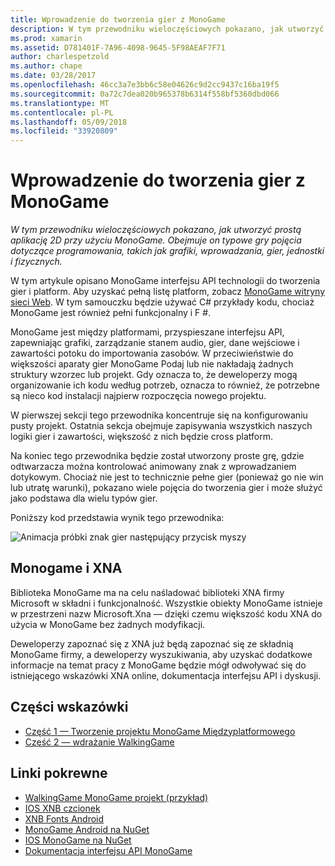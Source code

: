 ```yaml
---
title: Wprowadzenie do tworzenia gier z MonoGame
description: W tym przewodniku wieloczęściowych pokazano, jak utworzyć prostą aplikację 2D przy użyciu MonoGame.  Obejmuje on typowe gry pojęcia dotyczące programowania, takich jak grafiki, wprowadzania, gier, jednostki i fizycznych.
ms.prod: xamarin
ms.assetid: D781401F-7A96-4098-9645-5F98AEAF7F71
author: charlespetzold
ms.author: chape
ms.date: 03/28/2017
ms.openlocfilehash: 46cc3a7e3bb6c58e04626c9d2cc9437c16ba19f5
ms.sourcegitcommit: 0a72c7dea020b965378b6314f558bf5360dbd066
ms.translationtype: MT
ms.contentlocale: pl-PL
ms.lasthandoff: 05/09/2018
ms.locfileid: "33920809"
---
```

# <a name="introduction-to-game-development-with-monogame"></a>Wprowadzenie do tworzenia gier z MonoGame

_W tym przewodniku wieloczęściowych pokazano, jak utworzyć prostą aplikację 2D przy użyciu MonoGame.  Obejmuje on typowe gry pojęcia dotyczące programowania, takich jak grafiki, wprowadzania, gier, jednostki i fizycznych._

W tym artykule opisano MonoGame interfejsu API technologii do tworzenia gier i platform. Aby uzyskać pełną listę platform, zobacz [MonoGame witryny sieci Web](http://www.monogame.net/). W tym samouczku będzie używać C# przykłady kodu, chociaż MonoGame jest również pełni funkcjonalny i F #.

MonoGame jest między platformami, przyspieszane interfejsu API, zapewniając grafiki, zarządzanie stanem audio, gier, dane wejściowe i zawartości potoku do importowania zasobów. W przeciwieństwie do większości aparaty gier MonoGame Podaj lub nie nakładają żadnych struktury wzorzec lub projekt.  Gdy oznacza to, że deweloperzy mogą organizowanie ich kodu według potrzeb, oznacza to również, że potrzebne są nieco kod instalacji najpierw rozpoczęcia nowego projektu.

W pierwszej sekcji tego przewodnika koncentruje się na konfigurowaniu pusty projekt. Ostatnia sekcja obejmuje zapisywania wszystkich naszych logiki gier i zawartości, większość z nich będzie cross platform.

Na koniec tego przewodnika będzie został utworzony proste grę, gdzie odtwarzacza można kontrolować animowany znak z wprowadzaniem dotykowym.  Chociaż nie jest to technicznie pełne gier (ponieważ go nie win lub utratę warunki), pokazano wiele pojęcia do tworzenia gier i może służyć jako podstawa dla wielu typów gier. 

Poniższy kod przedstawia wynik tego przewodnika:

![Animacja próbki znak gier następujący przycisk myszy](images/image1.gif)

## <a name="monogame-and-xna"></a>Monogame i XNA

Biblioteka MonoGame ma na celu naśladować biblioteki XNA firmy Microsoft w składni i funkcjonalność.  Wszystkie obiekty MonoGame istnieje w przestrzeni nazw Microsoft.Xna — dzięki czemu większość kodu XNA do użycia w MonoGame bez żadnych modyfikacji. 

Deweloperzy zapoznać się z XNA już będą zapoznać się ze składnią MonoGame firmy, a deweloperzy wyszukiwania, aby uzyskać dodatkowe informacje na temat pracy z MonoGame będzie mógł odwoływać się do istniejącego wskazówki XNA online, dokumentacja interfejsu API i dyskusji.


## <a name="walkthrough-parts"></a>Części wskazówki

- [Część 1 — Tworzenie projektu MonoGame Międzyplatformowego](~/graphics-games/monogame/introduction/part1.md)
- [Część 2 — wdrażanie WalkingGame](~/graphics-games/monogame/introduction/part2.md)

## <a name="related-links"></a>Linki pokrewne

- [WalkingGame MonoGame projekt (przykład)](https://developer.xamarin.com/samples/mobile/WalkingGameMG/)
- [IOS XNB czcionek](https://github.com/mono/CocosSharp/tree/master/Samples/GameStarterKit/GameStarterKit/Content/fonts)
- [XNB Fonts Android](https://github.com/mono/CocosSharp/tree/master/Samples/GameStarterKit/GameStarterKit/Assets/Content/fonts)
- [MonoGame Android na NuGet](https://www.nuget.org/packages/MonoGame.Framework.Android/)
- [IOS MonoGame na NuGet](https://www.nuget.org/packages/MonoGame.Framework.iOS/)
- [Dokumentacja interfejsu API MonoGame](http://www.monogame.net/documentation/?page=main)
